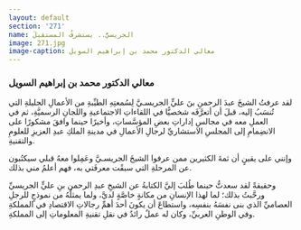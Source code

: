 ```yaml
---
layout: default
section: '271'
name: الجريسيُّ.. يستشرفُ المستقبلَ
image: 271.jpg
image-caption: معالي الدكتور محمد بن إبراهيم السويل
---
```


### معالي الدكتور محمد بن إبراهيم السويل

لقد عرفتُ الشيخَ عبدَ الرحمنِ بنَ عليٍّ الجريسـيَّ لِسُمعتِهِ الطيِّبةِ من الأعمالِ الجليلةِ التي تُنسَبُ إليه، قبلَ أن أتعرَّفَه شخصيًّا في اللقاءاتِ الاجتماعيةِ واللجانِ الرسميَّةِ، ثم في العملِ معه في مجالسِ إداراتِ بعضِ المؤسَّساتِ، وأخيرًا حينما وافقَ مشكورًا على الانضِمامِ إلى المجلسِ الاستشاريِّ لرجالِ الأعمالِ في مدينةِ الملكِ عبدِ العزيزِ للعلومِ والتقنيةِ.

وإنني على يقينٍ أن ثمةَ الكثيرين ممن عرفوا الشيخَ الجريسـيَّ وعَمِلوا معهُ قبلي سيكتُبون عن المرحلةِ التي سبقًت معرفَتي به، فهم أعلمُ مني بذلك.

وحقيقةً لقد سعدتُّ حينما طُلبَ إليَّ الكتابةُ عن الشيخِ عبدِ الرحمنِ بنِ عليٍّ الجريسيِّ ورحَّبتُ بذلك؛ لما لهذا الإنسانِ من مكانةٍ خاصَّةٍ لديَّ، ولما يمثلُهُ من نموذجٍ للرجلِ العصاميِّ الذي بنى نفسَهُ بنفسِه، واستطاعَ أن يكونَ أحدَ أهمِّ رجالاتِ الاقتصادِ في المملكةِ وفي الوطنِ العربيِّ، وكان له عملٌ رائدٌ في نقلِ تقنيةِ المعلوماتِ إلى المملكةِ.
